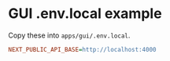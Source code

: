 # GUI .env.local example

Copy these into `apps/gui/.env.local`.

```ini
NEXT_PUBLIC_API_BASE=http://localhost:4000
```
